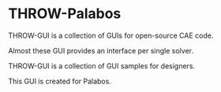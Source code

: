 # THROW-Palabos

THROW-GUI is a collection of GUIs for open-source CAE code.

Almost these GUI provides an interface per single solver.

THROW-GUI is a collection of GUI samples for designers.

This GUI is created for Palabos.
